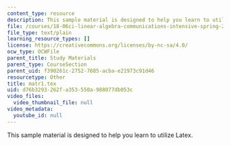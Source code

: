 ```yaml
---
content_type: resource
description: This sample material is designed to help you learn to utilize Latex.
file: /courses/18-06ci-linear-algebra-communications-intensive-spring-2004/d76b3293262fa353550a988077db053c_matr1.tex
file_type: text/plain
learning_resource_types: []
license: https://creativecommons.org/licenses/by-nc-sa/4.0/
ocw_type: OCWFile
parent_title: Study Materials
parent_type: CourseSection
parent_uid: f390261c-2752-7685-acba-e21973c91d46
resourcetype: Other
title: matr1.tex
uid: d76b3293-262f-a353-550a-988077db053c
video_files:
  video_thumbnail_file: null
video_metadata:
  youtube_id: null
---
```

This sample material is designed to help you learn to utilize Latex.
